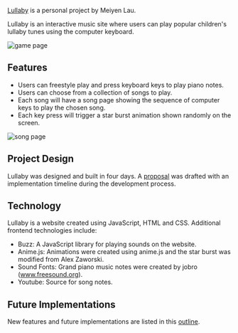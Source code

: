 [Lullaby](https://mypantry.herokuapp.com/#/) is a personal project by Meiyen Lau.

Lullaby is an interactive music site where users can play popular children's
lullaby tunes using the computer keyboard.

![game page](./gamepage.png)


## Features
- Users can freestyle play and press keyboard keys to play piano notes.
- Users can choose from a collection of songs to play.
- Each song will have a song page showing the sequence of computer keys to play the chosen song.
- Each key press will trigger a star burst animation shown randomly on the screen.

![song page](./songpage.png)


## Project Design
Lullaby was designed and built in four days. A [proposal](./docs/development_README.md) was drafted with an implementation timeline
during the development process.


## Technology
Lullaby is a website created using JavaScript, HTML and CSS. Additional frontend technologies include:
- Buzz: A JavaScript library for playing sounds on the website.
- Anime.js: Animations were created using anime.js and the star burst was modified from Alex Zaworski.
- Sound Fonts: Grand piano music notes were created by jobro (www.freesound.org).
- Youtube: Source for song notes.


## Future Implementations
New features and future implementations are listed in this
[outline](./future_implementations.md).
